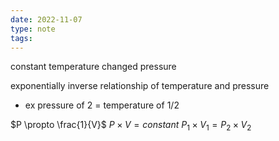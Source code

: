 ```yaml
---
date: 2022-11-07
type: note
tags:
---
```


constant temperature
changed pressure

exponentially inverse relationship of temperature and pressure
- ex pressure of 2 = temperature of $1/2$

$P \propto \frac{1}{V}$
$P \times V = constant$
$P_1 \times V_1 = P_2 \times V_2$
